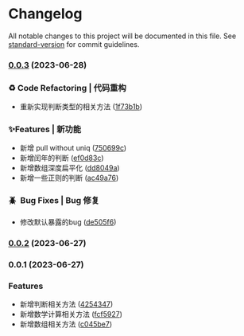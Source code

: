 # Changelog

All notable changes to this project will be documented in this file. See [standard-version](https://github.com/conventional-changelog/standard-version) for commit guidelines.

### [0.0.3](https://gitee.com/imyuanli/whyjs/compare/v0.0.2...v0.0.3) (2023-06-28)


### ♻️ Code Refactoring | 代码重构

* 重新实现判断类型的相关方法 ([1f73b1b](https://gitee.com/imyuanli/whyjs/commit/1f73b1b610b5d0139c77af929b953515f69818ea))


### ✨️Features | 新功能

* 新增 pull without uniq ([750699c](https://gitee.com/imyuanli/whyjs/commit/750699ceed322074f733f05fccc7b3ecc02b06b6))
* 新增闰年的判断 ([ef0d83c](https://gitee.com/imyuanli/whyjs/commit/ef0d83c17e0445ec8b02500de54598db7224caca))
* 新增数组深度扁平化 ([dd8049a](https://gitee.com/imyuanli/whyjs/commit/dd8049a0198f93c410172a888d36f67c67fa98b2))
* 新增一些正则的判断 ([ac49a76](https://gitee.com/imyuanli/whyjs/commit/ac49a769cef6f16b662651983e291d508118d3ed))


### 🪲 ️ Bug Fixes | Bug 修复

* 修改默认暴露的bug ([de505f6](https://gitee.com/imyuanli/whyjs/commit/de505f6774ebda2cbd0ab3a347512fbff364e180))

### [0.0.2](https://gitee.com/imyuanli/whyjs/compare/v0.0.1...v0.0.2) (2023-06-27)

### 0.0.1 (2023-06-27)


### Features

* 新增判断相关方法 ([4254347](https://gitee.com/imyuanli/whyjs/commit/4254347507644c8cb7e9142e0ee66652cd824790))
* 新增数学计算相关方法 ([fcf5927](https://gitee.com/imyuanli/whyjs/commit/fcf5927cd9a01cb9207d79fa0a9276a787202c4d))
* 新增数组相关方法 ([c045be7](https://gitee.com/imyuanli/whyjs/commit/c045be7661a247c3409b661bdb802482026bc45f))
